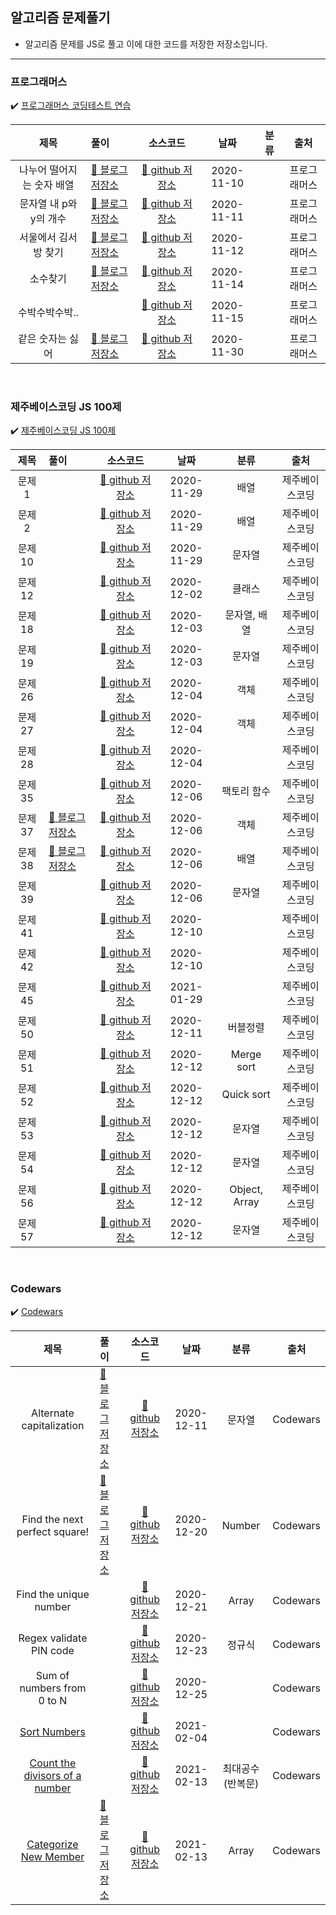 ## 알고리즘 문제풀기
- 알고리즘 문제를 JS로 풀고 이에 대한 코드를 저장한 저장소입니다.

---

### 프로그래머스
✔️ [프로그래머스 코딩테스트 연습](https://programmers.co.kr/learn/challenges) <br>

|           제목            | 풀이                                                 |                                                      소스코드                                                      |    날짜    | 분류 |     출처     |
| :-----------------------: | :--------------------------------------------------- | :----------------------------------------------------------------------------------------------------------------: | :--------: | :--: | :----------: |
| 나누어 떨어지는 숫자 배열 | [📎 블로그 저장소](https://dev-hyun.tistory.com/141) | [📎 github 저장소 ](https://github.com/devhyun637/Algorithm_JavaScript/blob/master/programmers/level1/sol12910.js) | 2020-11-10 |      | 프로그래머스 |
|  문자열 내 p와 y의 개수   | [📎 블로그 저장소](https://dev-hyun.tistory.com/143) | [📎 github 저장소 ](https://github.com/devhyun637/Algorithm_JavaScript/blob/master/programmers/level1/sol12916.js) | 2020-11-11 |      | 프로그래머스 |
|   서울에서 김서방 찾기    | [📎 블로그 저장소](https://dev-hyun.tistory.com/144) | [📎 github 저장소 ](https://github.com/devhyun637/Algorithm_JavaScript/blob/master/programmers/level1/sol12919.js) | 2020-11-12 |      | 프로그래머스 |
|         소수찾기          | [📎 블로그 저장소](https://dev-hyun.tistory.com/145) | [📎 github 저장소 ](https://github.com/devhyun637/Algorithm_JavaScript/blob/master/programmers/level1/sol12921.js) | 2020-11-14 |      | 프로그래머스 |
|   수박수박수박..          | | [📎 github 저장소 ](https://github.com/devhyun637/Algorithm_JavaScript/blob/master/programmers/level1/sol12922.js) | 2020-11-15 |      | 프로그래머스 |
|      같은 숫자는 싫어    | [📎 블로그 저장소](https://dev-hyun.tistory.com/150) | [📎 github 저장소 ](https://github.com/devhyun637/Algorithm_JavaScript/blob/master/programmers/level1/sol12906.js) | 2020-11-30 |   | 프로그래머스 |

<br>

### 제주베이스코딩 JS 100제
✔️ [제주베이스코딩 JS 100제](https://www.notion.so/JS-100-94d97d294dd14c9b911a02c840fa9f2d) <br>

|           제목            | 풀이                                                 |                                                      소스코드                                                      |    날짜    | 분류 |     출처     |
| :-----------------------: | :--------------------------------------------------- | :----------------------------------------------------------------------------------------------------------------: | :--------: | :--: | :----------: |
|    문제1     |  | [📎 github 저장소 ](https://github.com/devhyun637/Algorithm_JavaScript/blob/master/codeFestival_js/beginner/problem1.js) | 2020-11-29 |  배열   | 제주베이스코딩 |
|    문제2     |  | [📎 github 저장소 ](https://github.com/devhyun637/Algorithm_JavaScript/blob/master/codeFestival_js/beginner/problem2.js) | 2020-11-29 |  배열   | 제주베이스코딩 |
|    문제10    |  | [📎 github 저장소 ](https://github.com/devhyun637/Algorithm_JavaScript/blob/master/codeFestival_js/beginner/problem10.js) | 2020-11-29 |  문자열   | 제주베이스코딩 |
|    문제12    |  | [📎 github 저장소 ](https://github.com/devhyun637/Algorithm_JavaScript/blob/master/codeFestival_js/beginner/problem12.js) | 2020-12-02 | 클래스 | 제주베이스코딩 |
|    문제18    |  | [📎 github 저장소 ](https://github.com/devhyun637/Algorithm_JavaScript/blob/master/codeFestival_js/beginner/problem18.js) | 2020-12-03 | 문자열, 배열 | 제주베이스코딩 |
|    문제19    |  | [📎 github 저장소 ](https://github.com/devhyun637/Algorithm_JavaScript/blob/master/codeFestival_js/beginner/problem19.js) | 2020-12-03 | 문자열 | 제주베이스코딩 |
|    문제26    |  | [📎 github 저장소 ](https://github.com/devhyun637/Algorithm_JavaScript/blob/master/codeFestival_js/beginner/problem26.js) | 2020-12-04 | 객체 | 제주베이스코딩 |
|    문제27    |  | [📎 github 저장소 ](https://github.com/devhyun637/Algorithm_JavaScript/blob/master/codeFestival_js/beginner/problem27.js) | 2020-12-04 | 객체 | 제주베이스코딩 |
|    문제28    |  | [📎 github 저장소 ](https://github.com/devhyun637/Algorithm_JavaScript/blob/master/codeFestival_js/beginner/problem28.js) | 2020-12-04 |   | 제주베이스코딩 |
|    문제35    |  | [📎 github 저장소 ](https://github.com/devhyun637/Algorithm_JavaScript/blob/master/codeFestival_js/intermediate/problem35.js) | 2020-12-06 | 팩토리 함수 | 제주베이스코딩 |
|    문제37    | [📎 블로그 저장소](https://dev-hyun.tistory.com/153) | [📎 github 저장소 ](https://github.com/devhyun637/Algorithm_JavaScript/blob/master/codeFestival_js/intermediate/problem37.js) | 2020-12-06 | 객체 | 제주베이스코딩 |
|    문제38    | [📎 블로그 저장소](https://dev-hyun.tistory.com/154) | [📎 github 저장소 ](https://github.com/devhyun637/Algorithm_JavaScript/blob/master/codeFestival_js/intermediate/problem38.js) | 2020-12-06 | 배열 | 제주베이스코딩 |
|    문제39    |  | [📎 github 저장소 ](https://github.com/devhyun637/Algorithm_JavaScript/blob/master/codeFestival_js/intermediate/problem39.js) | 2020-12-06 | 문자열 | 제주베이스코딩 |
|    문제41    |  | [📎 github 저장소 ](https://github.com/devhyun637/Algorithm_JavaScript/blob/master/codeFestival_js/intermediate/problem41.js) | 2020-12-10 | | 제주베이스코딩 |
|    문제42    |  | [📎 github 저장소 ](https://github.com/devhyun637/Algorithm_JavaScript/blob/master/codeFestival_js/intermediate/problem42.js) | 2020-12-10 | | 제주베이스코딩 |
|    문제45    |  | [📎 github 저장소 ](https://github.com/devhyun637/Algorithm_JavaScript/blob/master/codeFestival_js/intermediate/problem45.js) | 2021-01-29 | | 제주베이스코딩 |
|    문제50    |  | [📎 github 저장소 ](https://github.com/devhyun637/Algorithm_JavaScript/blob/master/codeFestival_js/intermediate/problem50.js) | 2020-12-11 | 버블정렬 | 제주베이스코딩 |
|    문제51    |  | [📎 github 저장소 ](https://github.com/devhyun637/Algorithm_JavaScript/blob/master/codeFestival_js/intermediate/problem51.js) | 2020-12-12 | Merge sort | 제주베이스코딩 |
|    문제52    |  | [📎 github 저장소 ](https://github.com/devhyun637/Algorithm_JavaScript/blob/master/codeFestival_js/intermediate/problem52.js) | 2020-12-12 | Quick sort | 제주베이스코딩 |
|    문제53    |  | [📎 github 저장소 ](https://github.com/devhyun637/Algorithm_JavaScript/blob/master/codeFestival_js/intermediate/problem53.js) | 2020-12-12 | 문자열 | 제주베이스코딩 |
|    문제54    |  | [📎 github 저장소 ](https://github.com/devhyun637/Algorithm_JavaScript/blob/master/codeFestival_js/intermediate/problem54.js) | 2020-12-12 | 문자열 | 제주베이스코딩 |
|    문제56    |  | [📎 github 저장소 ](https://github.com/devhyun637/Algorithm_JavaScript/blob/master/codeFestival_js/intermediate/problem56.js) | 2020-12-12 | Object, Array | 제주베이스코딩 |
|    문제57    |  | [📎 github 저장소 ](https://github.com/devhyun637/Algorithm_JavaScript/blob/master/codeFestival_js/intermediate/problem57.js) | 2020-12-12 | 문자열 | 제주베이스코딩 |

<br>

### Codewars
✔️ [Codewars](https://www.codewars.com) <br>

|           제목            | 풀이                                                 |                                                      소스코드                                                      |    날짜    | 분류 |     출처     |
| :-----------------------: | :--------------------------------------------------- | :----------------------------------------------------------------------------------------------------------------: | :--------: | :--: | :----------: |
| Alternate capitalization | [📎 블로그 저장소](https://dev-hyun.tistory.com/155) | [📎 github 저장소 ](https://github.com/devhyun637/Algorithm_JavaScript/blob/master/codewars/level7ky/alternateCapitalization.js) | 2020-12-11 | 문자열 | Codewars |
| Find the next perfect square! | [📎 블로그 저장소](https://dev-hyun.tistory.com/158) | [📎 github 저장소 ](https://github.com/devhyun637/Algorithm_JavaScript/blob/master/codewars/level7ky/findNextSquare.js) | 2020-12-20 | Number | Codewars |
| Find the unique number | | [📎 github 저장소 ](https://github.com/devhyun637/Algorithm_JavaScript/blob/master/codewars/level7ky/findNextSquare.js) | 2020-12-21 | Array | Codewars |
| Regex validate PIN code | | [📎 github 저장소 ](https://github.com/devhyun637/Algorithm_JavaScript/blob/master/codewars/level7ky/validatePIN.js) | 2020-12-23 | 정규식 | Codewars |
| Sum of numbers from 0 to N | | [📎 github 저장소 ](https://github.com/devhyun637/Algorithm_JavaScript/blob/master/codewars/level7ky/sequenceSum.js) | 2020-12-25 |  | Codewars |약
| [Sort Numbers](https://www.codewars.com/kata/5174a4c0f2769dd8b1000003/train/javascript) | | [📎 github 저장소 ](https://github.com/devhyun637/Algorithm_JavaScript/blob/master/codewars/level7ky/sortNumbers.js) | 2021-02-04 |  | Codewars |
| [Count the divisors of a number](https://www.codewars.com/kata/542c0f198e077084c0000c2e) | | [📎 github 저장소 ](https://github.com/devhyun637/Algorithm_JavaScript/blob/master/codewars/level7ky/getDivisorsCnt.js) | 2021-02-13 | 최대공수(반복문) | Codewars |
| [Categorize New Member](https://www.codewars.com/kata/5502c9e7b3216ec63c0001aa) | [📎 블로그 저장소](https://dev-hyun.tistory.com/160)  | [📎 github 저장소 ](https://github.com/devhyun637/Algorithm_JavaScript/blob/master/codewars/level7ky/openOrSenior.js) | 2021-02-13 | Array | Codewars |

